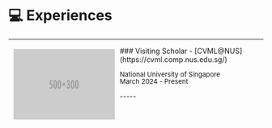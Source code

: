 
# 💻 Experiences 
-----
<img style="float: left; margin:5px 10px" src="images/500x300.png" width="200" height="140">
### Visiting Scholar - [CVML@NUS](https://cvml.comp.nus.edu.sg/)
<p style="line-height:1.0" style="line-height:1.0; margin: 0;">
<font size="2">
National University of Singapore <br />
March 2024 - Present
<br />
</font>
</p>
-----

